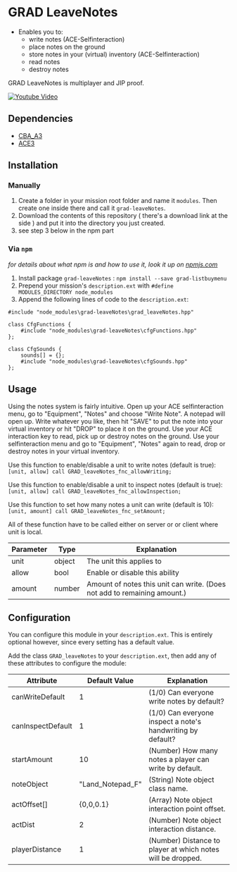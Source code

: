 # GRAD LeaveNotes

* Enables you to:
  * write notes (ACE-Selfinteraction)
  * place notes on the ground
  * store notes in your (virtual) inventory (ACE-Selfinteraction)
  * read notes
  * destroy notes

GRAD LeaveNotes is multiplayer and JIP proof.

[![Youtube Video](http://i.imgur.com/0tT6LX3.png)](https://www.youtube.com/watch?v=RiyfNgn-hQo&feature=youtu.be)


## Dependencies
* [CBA_A3](https://github.com/CBATeam/CBA_A3)
* [ACE3](https://github.com/acemod/ACE3)


## Installation
### Manually
1. Create a folder in your mission root folder and name it `modules`. Then create one inside there and call it `grad-leaveNotes`.
2. Download the contents of this repository ( there's a download link at the side ) and put it into the directory you just created.
3. see step 3 below in the npm part

### Via `npm`
_for details about what npm is and how to use it, look it up on [npmjs.com](https://www.npmjs.com/)_

1. Install package `grad-leaveNotes` : `npm install --save grad-listbuymenu`
2. Prepend your mission's `description.ext` with `#define MODULES_DIRECTORY node_modules`
3. Append the following lines of code to the `description.ext`:

```sqf
#include "node_modules\grad-leaveNotes\grad_leaveNotes.hpp"

class CfgFunctions {
    #include "node_modules\grad-leaveNotes\cfgFunctions.hpp"
};

class CfgSounds {
	sounds[] = {};
    #include "node_modules\grad-leaveNotes\cfgSounds.hpp"
};
```


## Usage
Using the notes system is fairly intuitive. Open up your ACE selfinteraction menu, go to "Equipment", "Notes" and choose "Write Note". A notepad will open up. Write whatever you like, then hit "SAVE" to put the note into your virtual inventory or hit "DROP" to place it on the ground. Use your ACE interaction key to read, pick up or destroy notes on the ground. Use your selfinteraction menu and go to "Equipment", "Notes" again to read, drop or destroy notes in your virtual inventory.

Use this function to enable/disable a unit to write notes (default is true):  
`[unit, allow] call GRAD_leaveNotes_fnc_allowWriting;`

Use this function to enable/disable a unit to inspect notes (default is true):  
`[unit, allow] call GRAD_leaveNotes_fnc_allowInspection;`

Use this function to set how many notes a unit can write (default is 10):  
`[unit, amount] call GRAD_leaveNotes_fnc_setAmount;`

All of these function have to be called either on server or or client where unit is local.

| Parameter | Type | Explanation |
| ----------|------|-------------|
| unit      | object | The unit this applies to |
| allow     | bool   | Enable or disable this ability |
| amount    | number | Amount of notes this unit can write. (Does not add to remaining amount.) |


## Configuration
You can configure this module in your `description.ext`. This is entirely optional however, since every setting has a default value.

Add the class `GRAD_leaveNotes` to your `description.ext`, then add any of these attributes to configure the module:

| Attribute       | Default Value    | Explanation                                                 |
|-----------------|------------------|-------------------------------------------------------------|
| canWriteDefault | 1                | (1/0) Can everyone write notes by default?                  |
| canInspectDefault | 1              | (1/0) Can everyone inspect a note's handwriting by default? |
| startAmount     | 10               | (Number) How many notes a player can write by default.      |
| noteObject      | "Land_Notepad_F" | (String) Note object class name.                            |
| actOffset[]     | {0,0,0.1}        | (Array) Note object interaction point offset.               |
| actDist         | 2                | (Number) Note object interaction distance.                  |
| playerDistance  | 1                | (Number) Distance to player at which notes will be dropped. |
